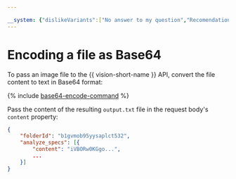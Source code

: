 ```yaml
---

__system: {"dislikeVariants":["No answer to my question","Recomendations didn't help","The content doesn't match title","Other"]}
---
```

# Encoding a file as Base64

To pass an image file to the {{ vision-short-name }} API, convert the file content to text in Base64 format:

{% include [base64-encode-command](../../_includes/vision/base64-encode-command.md) %}

Pass the content of the resulting `output.txt` file in the request body's `content` property:

```json
{
    "folderId": "b1gvmob95yysaplct532",
    "analyze_specs": [{
        "content": "iVBORw0KGgo...",
        ...
    }]
}
```

